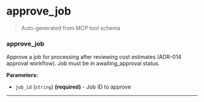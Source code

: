 # approve_job

> Auto-generated from MCP tool schema

### approve_job

Approve a job for processing after reviewing cost estimates (ADR-014 approval workflow). Job must be in awaiting_approval status.

**Parameters:**

- `job_id` (`string`) **(required)** - Job ID to approve

---
